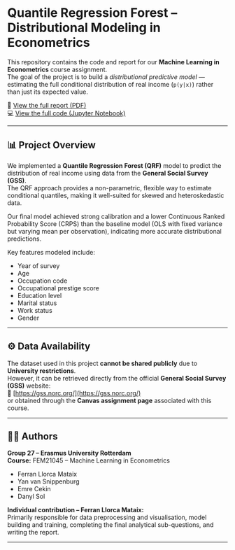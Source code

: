 # Quantile Regression Forest – Distributional Modeling in Econometrics

This repository contains the code and report for our **Machine Learning in Econometrics** course assignment.  
The goal of the project is to build a *distributional predictive model* — estimating the full conditional distribution of real income (`p(y|x)`) rather than just its expected value.

📄 [View the full report (PDF)](https://github.com/FLLC/ml-econometrics-distributional-modeling/blob/main/report/Machine_Learning_Report.pdf)  
💻 [View the full code (Jupyter Notebook)](https://github.com/FLLC/ml-econometrics-distributional-modeling/blob/main/notebooks/qrf_model_implementation.ipynb)

---

## 📊 Project Overview

We implemented a **Quantile Regression Forest (QRF)** model to predict the distribution of real income using data from the **General Social Survey (GSS)**.  
The QRF approach provides a non-parametric, flexible way to estimate conditional quantiles, making it well-suited for skewed and heteroskedastic data.

Our final model achieved strong calibration and a lower Continuous Ranked Probability Score (CRPS) than the baseline model (OLS with fixed variance but varying mean per observation), indicating more accurate distributional predictions.

Key features modeled include:
- Year of survey  
- Age  
- Occupation code  
- Occupational prestige score  
- Education level  
- Marital status  
- Work status  
- Gender  

---

## ⚙️ Data Availability

The dataset used in this project **cannot be shared publicly** due to **University restrictions**.  
However, it can be retrieved directly from the official **General Social Survey (GSS)** website:  
🔗 [https://gss.norc.org/](https://gss.norc.org/)  
or obtained through the **Canvas assignment page** associated with this course.  

---

## 🧑‍🎓 Authors

**Group 27 – Erasmus University Rotterdam**  
**Course:** FEM21045 – Machine Learning in Econometrics  

- Ferran Llorca Mataix  
- Yan van Snippenburg  
- Emre Cekin  
- Danyl Sol  

**Individual contribution – Ferran Llorca Mataix:**  
Primarily responsible for data preprocessing and visualisation, model building and training, completing the final analytical sub-questions, and writing the report.

---
